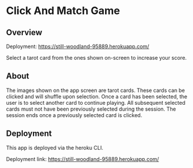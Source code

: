 # Click And Match Game

## Overview

Deployment: https://still-woodland-95889.herokuapp.com/

Select a tarot card from the ones shown on-screen to increase your score.

## About

The images shown on the app screen are tarot cards. These cards can be clicked and will shuffle upon selection. Once a card has been selected, the user is to select another card to continue playing. All subsequent selected cards must not have been previously selected during the session. The session ends once a previously selected card is clicked.

## Deployment

This app is deployed via the heroku CLI.

Deployment link: https://still-woodland-95889.herokuapp.com/
